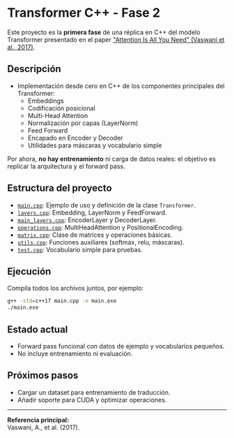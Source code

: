 # Transformer C++ - Fase 2

Este proyecto es la **primera fase** de una réplica en C++ del modelo Transformer presentado en el paper ["Attention Is All You Need" (Vaswani et al., 2017)](https://arxiv.org/abs/1706.03762).

## Descripción

- Implementación desde cero en C++ de los componentes principales del Transformer:
  - Embeddings
  - Codificación posicional
  - Multi-Head Attention
  - Normalización por capas (LayerNorm)
  - Feed Forward
  - Encapado en Encoder y Decoder
  - Utilidades para máscaras y vocabulario simple

Por ahora, **no hay entrenamiento** ni carga de datos reales: el objetivo es replicar la arquitectura y el forward pass.

## Estructura del proyecto

- [`main.cpp`](main.cpp): Ejemplo de uso y definición de la clase `Transformer`.
- [`layers.cpp`](layers.cpp): Embedding, LayerNorm y FeedForward.
- [`main_layers.cpp`](main_layers.cpp): EncoderLayer y DecoderLayer.
- [`operations.cpp`](operations.cpp): MultiHeadAttention y PositionalEncoding.
- [`matrix.cpp`](matrix.cpp): Clase de matrices y operaciones básicas.
- [`utils.cpp`](utils.cpp): Funciones auxiliares (softmax, relu, máscaras).
- [`test.cpp`](test.cpp): Vocabulario simple para pruebas.

## Ejecución

Compila todos los archivos juntos, por ejemplo:

```sh
g++ -std=c++17 main.cpp -o main.exe
./main.exe
```

## Estado actual

- Forward pass funcional con datos de ejemplo y vocabularios pequeños.
- No incluye entrenamiento ni evaluación.

## Próximos pasos

- Cargar un dataset para entrenamiento de traducción.
- Añadir soporte para CUDA y optimizar operaciones.

---

**Referencia principal:**  
Vaswani, A., et al. (2017).
